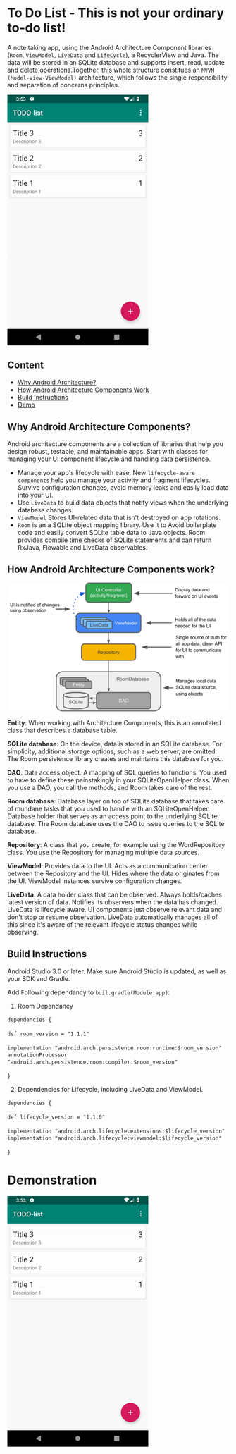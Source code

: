 # To Do List - This is not your ordinary to-do list!

A note taking app, using the Android Architecture Component libraries (`Room`, `ViewModel`, `LiveData` and `LifeCycle`), a RecyclerView and Java. The data will be stored in an SQLite database and supports insert, read, update and delete operations.Together, this whole structure constitues an `MVVM (Model-View-ViewModel)` architecture, which follows the single responsibility and separation of concerns principles.

![](todo.gif)

## Content

- [Why Android Architecture?](#why-android-architecture-components)
- [How Android Architecture Components Work](#how-android-architecture-components-work)
- [Build Instructions](#build-instructions)
- [Demo](#demonstration)

## Why Android Architecture Components?

Android architecture components are a collection of libraries that help you design robust, testable, and maintainable apps. Start with classes for managing your UI component lifecycle and handling data persistence.

* Manage your app's lifecycle with ease. New `lifecycle-aware components` help you manage your activity and fragment lifecycles. Survive configuration changes, avoid memory leaks and easily load data into your UI.
* Use `LiveData` to build data objects that notify views when the underlying database changes.
* `ViewModel` Stores UI-related data that isn't destroyed on app rotations.
* `Room` is an a SQLite object mapping library. Use it to Avoid boilerplate code and easily convert SQLite table data to Java objects. Room provides compile time checks of SQLite statements and can return RxJava, Flowable and LiveData observables.

## How Android Architecture Components work?

![](android_components.png)

**Entity**: When working with Architecture Components, this is an annotated class that describes a database table.

**SQLite database**: On the device, data is stored in an SQLite database. For simplicity, additional storage options, such as a web server, are omitted. The Room persistence library creates and maintains this database for you.

**DAO**: Data access object. A mapping of SQL queries to functions. You used to have to define these painstakingly in your SQLiteOpenHelper class. When you use a DAO, you call the methods, and Room takes care of the rest.

**Room database**: Database layer on top of SQLite database that takes care of mundane tasks that you used to handle with an SQLiteOpenHelper. Database holder that serves as an access point to the underlying SQLite database. The Room database uses the DAO to issue queries to the SQLite database.

**Repository**: A class that you create, for example using the WordRepository class. You use the Repository for managing multiple data sources.

**ViewModel**: Provides data to the UI. Acts as a communication center between the Repository and the UI. Hides where the data originates from the UI. ViewModel instances survive configuration changes.

**LiveData**: A data holder class that can be observed. Always holds/caches latest version of data. Notifies its observers when the data has changed. LiveData is lifecycle aware. UI components just observe relevant data and don't stop or resume observation. LiveData automatically manages all of this since it's aware of the relevant lifecycle status changes while observing.

## Build Instructions

Android Studio 3.0 or later. Make sure Android Studio is updated, as well as your SDK and Gradle.

Add Following dependancy to `buil.gradle(Module:app)`:
 
  1. Room Dependancy 
    
    dependencies {
    
    def room_version = "1.1.1"
    
    implementation "android.arch.persistence.room:runtime:$room_version"
    annotationProcessor "android.arch.persistence.room:compiler:$room_version"
    
    }
    
  2. Dependencies for Lifecycle, including LiveData and ViewModel.
  
    dependencies {
    
    def lifecycle_version = "1.1.0"
    
    implementation "android.arch.lifecycle:extensions:$lifecycle_version"
    implementation "android.arch.lifecycle:viewmodel:$lifecycle_version"
    
    }

# Demonstration

![](todo.gif)

    
    
